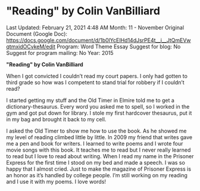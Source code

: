 # "Reading" by Colin VanBilliard

Last Updated: February 21, 2021 4:48 AM
Month: 11 - November
Original Document (Google Doc): https://docs.google.com/document/d/1b0lYcEIHd14dJsrPE4t__i__JtQmEVwqtmxidOCvkeM/edit
Program: Word Theme Essay
Suggest for blog: No
Suggest for program mailing: No
Year: 2015

**"Reading" by Colin VanBilliard**

When I got convicted I couldn’t read my court papers. I only had gotten to third grade so how was I competent to stand trial for robbery if I couldn’t read?

I started getting my stuff and the Old Timer in Elmire told me to get a dictionary-thesaurus. Every word you asked me to spell, so I worked in the gym and got put down for library. I stole my first hardcover thesaurus, put it in my bag and brought it back to my cell.

I asked the Old Timer to show me how to use the book. As he showed me my level of reading climbed little by little. In 2009 my friend that writes gave me a pen and book for writers. I learned to write poems and I wrote four movie songs with this book. It teaches me to read but I never really learned to read but I love to read about writing. When I read my name in the Prisoner Express for the first time I stood on my bed and made a speech. I was so happy that I almost cried. Just to make the magazine of Prisoner Express is an honor as it’s handled by college people. I’m still working on my reading and I use it with my poems. I love words!